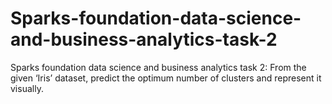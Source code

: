 # Sparks-foundation-data-science-and-business-analytics-task-2
Sparks foundation data science and business analytics task 2:  From the given ‘Iris’ dataset, predict the optimum number of clusters and represent it visually.
